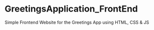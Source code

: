 # GreetingsApplication_FrontEnd
Simple Frontend Website for the Greetings App using HTML, CSS &amp; JS
